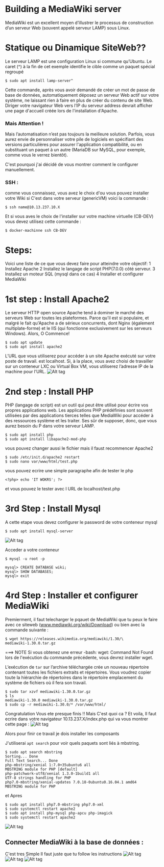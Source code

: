 # Building a MediaWiki server

 MediaWiki est un excellent moyen d’illustrer le processus de construction d’un
serveur Web (souvent appelé serveur LAMP) sous Linux.
# Statique ou Dinamique SiteWeb??

Le serveur LAMP est une configuration Linux si commune qu’Ubuntu. Le caret (^) à la fin de cet exemple identifie le
cible comme un paquet spécial regroupé
 
 ```
$ sudo apt install lamp-server^
```

Cette commande, après vous avoir demandé de créer un mot de passe de base de données, automatiquement
déposez un serveur Web actif sur votre système, ne laissant rien à faire
en plus de créer du contenu de site Web. Diriger votre navigateur Web vers l’IP du serveur
address devrait afficher une page d'accueil créée lors de l'installation d'Apache.
### Mais Attention ! 

Mais l’automatisation n’est pas toujours la meilleure solution. Parfois, vous aurez envie de personnaliser
votre pile de logiciels en spécifiant des versions particulières pour assurer l'application
compatibilité, ou en substituant un paquet à un autre (MariaDB sur MySQL, pour
exemple, comme vous le verrez bientôt).

C'est pourquoi j'ai décidé de vous montrer comment le configurer manuellement.
### SSH :
comme vous connaissez, vous avez le choix d'ou vous pouvez installer votre Wiki si C'est dans votre serveur (genericVM)
voici la commande :
```
$ ssh name@10.13.237.10.X 
```
Et si vous aves le choix de l'installer sur votre machine virtuelle (CB-DEV) vous devez utilisez cette commande :
```
$ docker-machinne ssh CB-DEV
```

# Steps:

Voici une liste de ce que vous devez faire pour atteindre votre objectif:
1 Installez Apache
2 Installez le langage de script PHP(7.0.0) côté serveur.
3 Installez un moteur SQL (mysql dans ce cas)
4 Installer et configurer MediaWiki

# 1st step : Install Apache2 

Le serveur HTTP open source Apache tend à dominer
le marché des serveurs Web sur toutes les plateformes. Parce qu’il est si populaire, et malgré le
fait qu'Apache a de sérieux concurrents, dont Nginx (également multiplate-forme) et le
IIS (qui fonctionne exclusivement sur les serveurs Windows).
Alors, O Commence!

```
$ sudo apt update
$ sudo apt install apache2

```
L’URL que vous utiliserez pour accéder à un site Apache exécuté sur votre poste de travail.
est localhost. Si, à la place, vous avez choisi de travailler sur un conteneur LXC ou Virtual
Box VM, vous utiliserez l’adresse IP de la machine pour l’URL.
![Alt tag](apache.png)

 # 2nd step : Install PHP
 
PHP (langage de script) est un outil qui peut être
utilisé pour écrire vos propres applications web. Les applications PHP prédéfinies sont souvent utilisées par
des applications tierces telles que MediaWiki pour accéder à des ressources système et les traiter. Ses
sûr de supposer, donc, que vous aurez besoin du P dans votre serveur LAMP.
 
 ```
$ sudo apt install php
$ sudo apt install libapache2-mod-php

```
vous pouvez changer aussi le fichier mais il faust recommencer Apache2 

```
$ sudo /etc/init.d/apache2 restart
$ sudo nano var/www/html/test.php
```
vous pouvez ecrire une simple paragraphe afin de tester le php 

```
<?php> echo 'IT WOKRS'; ?>
```
et vous pouvez le tester avec l URL de localhost/test.php

# 3rd Step : Install Mysql

A cette etape vous devez configurer le password de votre conteneur mysql

```
$ sudo apt install mysql-server
```
![Alt tag](sql.png)

Acceder a votre conteneur

```
$ mysql -u root -p
```
```
mysql> CREATE DATABASE wiki;
mysql> SHOW DATABASES;
mysql> exit
```
# 4rd Step : Installer et configurer MediaWiki

Premierment, il faut telecharger le pqauet de MediaWiki que tu peux le faire avec ce siteweb (www.mediawiki.org/wiki/Download) ou bien avec  la commande suivante :
```
$ wget https://releases.wikimedia.org/mediawiki/1.30/\
mediawiki-1.30.0.tar.gz
```
===> 
NOTE Si vous obtenez une erreur -bash: wget: Command Not Found lors de l'exécution du
commande précédente, vous devrez installer wget.

L’exécution de ``` tar ``` sur l’archive téléchargée crée un nouveau répertoire contenant toutes les
fichiers extraits et répertoires. Vous voudrez copier toute la hiérarchie de répertoires dans le répertoire
emplacement du système de fichiers où il fera son travail.

```
$ sudo tar xzvf mediawiki-1.30.0.tar.gz
$ ls
mediawiki-1.30.0 mediawiki-1.30.0.tar.gz
$ sudo cp -r mediawiki-1.30.0/* /var/www/html/
```
Congratulation Vous ete presque finis !! 
Mais C'est quoi ca ?
Et voila, Il faut ecrire dans votre navigateur 10.13.237.X/index.php
qui va vous montrer cette page :
![Alt tag](wiki1.png)

Alors pour finir ce travail je dois installer les composants 


J'utiliserai ``` apt search ``` pour voir quels paquets sont liés à mbstring.
```
$ sudo apt search mbstring
Sorting... Done
Full Text Search... Done
php-mbstring/xenial 1:7.0+35ubuntu6 all
MBSTRING module for PHP [default]
php-patchwork-utf8/xenial 1.3.0-1build1 all
UTF-8 strings handling for PHP
php7.0-mbstring/xenial-updates 7.0.18-0ubuntu0.16.04.1 amd64
MBSTRING module for PHP
```
et Apres
```
$ sudo apt install php7.0-mbstring php7.0-xml
$ sudo systemctl restart apache2
$ sudo apt install php-mysql php-apcu php-imagick
$ sudo systemctl restart apache2
```
![Alt tag](wiki2.png)

## Connecter MediaWiki à la base de données :
C'est tres Simple Il faut juste que tu follow les instructions 
![Alt tag](wiki3.png)
![Alt tag](wiki4.png)
![Alt tag](wiki5.png)

